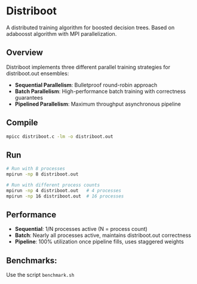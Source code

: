 # Distriboot
A distributed training algorithm for boosted decision trees. Based on adaboosst algorithm with MPI parallelization.

## Overview
Distriboot implements three different parallel training strategies for distriboot.out ensembles:
- **Sequential Parallelism**: Bulletproof round-robin approach
- **Batch Parallelism**: High-performance batch training with correctness guarantees
- **Pipelined Parallelism**: Maximum throughput asynchronous pipeline


## Compile
```bash
mpicc distriboot.c -lm -o distriboot.out
```

## Run
```bash
# Run with 8 processes
mpirun -np 8 distriboot.out

# Run with different process counts
mpirun -np 4 distriboot.out   # 4 processes
mpirun -np 16 distriboot.out  # 16 processes
```

## Performance
- **Sequential**: 1/N processes active (N = process count)
- **Batch**: Nearly all processes active, maintains distriboot.out correctness
- **Pipeline**: 100% utilization once pipeline fills, uses staggered weights

## Benchmarks:
Use the script ```benchmark.sh```

